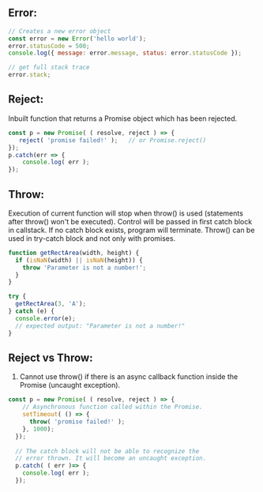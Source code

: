 ## Error:
```js
// Creates a new error object
const error = new Error('hello world');
error.statusCode = 500;
console.log({ message: error.message, status: error.statusCode });

// get full stack trace
error.stack;
````


## Reject:
Inbuilt function that returns a Promise object which has been rejected.
```js
const p = new Promise( ( resolve, reject ) => { 
   reject( 'promise failed!' );   // or Promise.reject()
});
p.catch(err => { 
    console.log( err );
});
```

## Throw:
Execution of current function will stop when throw() is used (statements after throw() won't be executed). Control will be passed in first catch block in callstack. If no catch block exists, program will terminate. Throw() can be used in try-catch block and not only with promises. 

```js
function getRectArea(width, height) {
  if (isNaN(width) || isNaN(height)) {
    throw 'Parameter is not a number!';
  }
}

try {
  getRectArea(3, 'A');
} catch (e) {
  console.error(e);
  // expected output: "Parameter is not a number!"
}
```

## Reject vs Throw:
1. Cannot use throw() if there is an async callback function inside the Promise (uncaught exception).

```js
const p = new Promise( ( resolve, reject ) => {
    // Asynchronous function called within the Promise.
    setTimeout( () => {  
      throw( 'promise failed!' );
    }, 1000);
  });
  
  // The catch block will not be able to recognize the 
  // error thrown. It will become an uncaught exception.
  p.catch( ( err )=> {
    console.log( err ); 
  });
```
